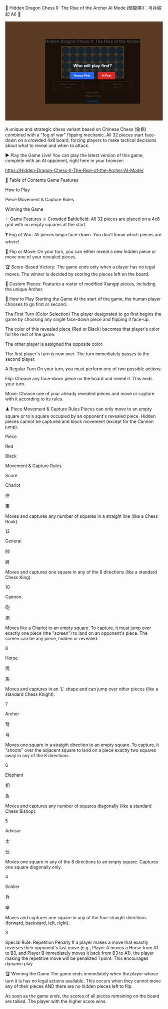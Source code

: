 🐲 Hidden Dragon Chess II: The Rise of the Archer AI Mode (暗龍棋II：弓兵崛起 AI) 🐲

![Hidden-Gragon-Chess-II-The-Rise-of-Archer-AI-Mode 3 4 5.jpg](https://github.com/HHJPZhao/Hidden-Dragon-Chess-II-The-Rise-of-the-Archer-AI-Mode/blob/main/Hidden-Gragon-Chess-II-The-Rise-of-Archer-AI-Mode%203%204%205.jpg)

A unique and strategic chess variant based on Chinese Chess (象棋) combined with a "fog of war" flipping mechanic. All 32 pieces start face-down on a crowded 4x8 board, forcing players to make tactical decisions about what to reveal and when to attack.

▶️ Play the Game Live!
You can play the latest version of this game, complete with an AI opponent, right here in your browser:

[https://Hidden-Dragon-Chess-II-The-Rise-of-the-Archer-AI-Mode/](https://hhjpzhao.github.io/Hidden-Dragon-Chess-II-The-Rise-of-the-Archer-AI-Mode/)

📜 Table of Contents
Game Features

How to Play

Piece Movement & Capture Rules

Winning the Game

✨ Game Features
⚔️ Crowded Battlefield: All 32 pieces are placed on a 4x8 grid with no empty squares at the start.

❓ Fog of War: All pieces begin face-down. You don't know which pieces are where!

🤔 Flip or Move: On your turn, you can either reveal a new hidden piece or move one of your revealed pieces.

🏆 Score-Based Victory: The game ends only when a player has no legal moves. The winner is decided by scoring the pieces left on the board.

🏹 Custom Pieces: Features a roster of modified Xiangqi pieces, including the unique Archer.

📖 How to Play
Starting the Game
At the start of the game, the human player chooses to go first or second.

The First Turn (Color Selection)
The player designated to go first begins the game by choosing any single face-down piece and flipping it face-up.

The color of this revealed piece (Red or Black) becomes that player's color for the rest of the game.

The other player is assigned the opposite color.

The first player's turn is now over. The turn immediately passes to the second player.

A Regular Turn
On your turn, you must perform one of two possible actions:

Flip: Choose any face-down piece on the board and reveal it. This ends your turn.

Move: Choose one of your already revealed pieces and move or capture with it according to its rules.

♟️ Piece Movement & Capture Rules
Pieces can only move to an empty square or to a square occupied by an opponent's revealed piece. Hidden pieces cannot be captured and block movement (except for the Cannon jump).

Piece

Red

Black

Movement & Capture Rules

Score

Chariot

俥

車

Moves and captures any number of squares in a straight line (like a Chess Rook).

12

General

帥

將

Moves and captures one square in any of the 8 directions (like a standard Chess King).

10

Cannon

砲

炮

Moves like a Chariot to an empty square. To capture, it must jump over exactly one piece (the "screen") to land on an opponent's piece. The screen can be any piece, hidden or revealed.

8

Horse

傌

馬

Moves and captures in an 'L' shape and can jump over other pieces (like a standard Chess Knight).

7

Archer

弩

弓

Moves one square in a straight direction to an empty square. To capture, it "shoots" over the adjacent square to land on a piece exactly two squares away in any of the 8 directions.

6

Elephant

相

象

Moves and captures any number of squares diagonally (like a standard Chess Bishop).

5

Advisor

士

仕

Moves one square in any of the 8 directions to an empty square. Captures one square diagonally only.

4

Soldier

兵

卒

Moves and captures one square in any of the four straight directions (forward, backward, left, right).

3

Special Rule: Repetition Penalty
If a player makes a move that exactly reverses their opponent's last move (e.g., Player A moves a Horse from A1 to B3, and Player B immediately moves it back from B3 to A1), the player making the repetitive move will be penalized 1 point. This encourages dynamic play.

🏆 Winning the Game
The game ends immediately when the player whose turn it is has no legal actions available. This occurs when they cannot move any of their pieces AND there are no hidden pieces left to flip.

As soon as the game ends, the scores of all pieces remaining on the board are tallied. The player with the higher score wins.
